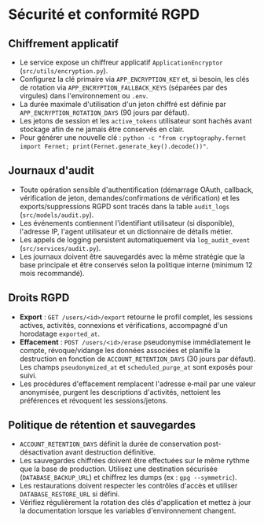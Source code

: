 # Sécurité et conformité RGPD

## Chiffrement applicatif

- Le service expose un chiffreur applicatif `ApplicationEncryptor` (`src/utils/encryption.py`).
- Configurez la clé primaire via `APP_ENCRYPTION_KEY` et, si besoin, les clés de rotation via `APP_ENCRYPTION_FALLBACK_KEYS` (séparées par des virgules) dans l'environnement ou `.env`.
- La durée maximale d'utilisation d'un jeton chiffré est définie par `APP_ENCRYPTION_ROTATION_DAYS` (90 jours par défaut).
- Les jetons de session et les `active_tokens` utilisateur sont hachés avant stockage afin de ne jamais être conservés en clair.
- Pour générer une nouvelle clé : `python -c "from cryptography.fernet import Fernet; print(Fernet.generate_key().decode())"`.

## Journaux d'audit

- Toute opération sensible d'authentification (démarrage OAuth, callback, vérification de jeton, demandes/confirmations de vérification) et les exports/suppressions RGPD sont tracés dans la table `audit_logs` (`src/models/audit.py`).
- Les événements contiennent l'identifiant utilisateur (si disponible), l'adresse IP, l'agent utilisateur et un dictionnaire de détails métier.
- Les appels de logging persistent automatiquement via `log_audit_event` (`src/services/audit.py`).
- Les journaux doivent être sauvegardés avec la même stratégie que la base principale et être conservés selon la politique interne (minimum 12 mois recommandé).

## Droits RGPD

- **Export** : `GET /users/<id>/export` retourne le profil complet, les sessions actives, activités, connexions et vérifications, accompagné d'un horodatage `exported_at`.
- **Effacement** : `POST /users/<id>/erase` pseudonymise immédiatement le compte, révoque/vidange les données associées et planifie la destruction en fonction de `ACCOUNT_RETENTION_DAYS` (30 jours par défaut). Les champs `pseudonymized_at` et `scheduled_purge_at` sont exposés pour suivi.
- Les procédures d'effacement remplacent l'adresse e‑mail par une valeur anonymisée, purgent les descriptions d'activités, nettoient les préférences et révoquent les sessions/jetons.

## Politique de rétention et sauvegardes

- `ACCOUNT_RETENTION_DAYS` définit la durée de conservation post-désactivation avant destruction définitive.
- Les sauvegardes chiffrées doivent être effectuées sur le même rythme que la base de production. Utilisez une destination sécurisée (`DATABASE_BACKUP_URL`) et chiffrez les dumps (ex : `gpg --symmetric`).
- Les restaurations doivent respecter les contrôles d'accès et utiliser `DATABASE_RESTORE_URL` si défini.
- Vérifiez régulièrement la rotation des clés d'application et mettez à jour la documentation lorsque les variables d'environnement changent.
